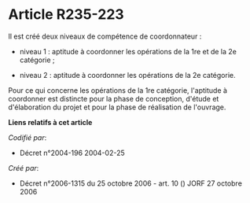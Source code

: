 # Article R235-223

Il est créé deux niveaux de compétence de coordonnateur :

- niveau 1 : aptitude à coordonner les opérations de la 1re et de la 2e catégorie ;

- niveau 2 : aptitude à coordonner les opérations de la 2e catégorie.

Pour ce qui concerne les opérations de la 1re catégorie, l'aptitude à coordonner est distincte pour la phase de conception,
d'étude et d'élaboration du projet et pour la phase de réalisation de l'ouvrage.

**Liens relatifs à cet article**

_Codifié par_:

  - Décret n°2004-196 2004-02-25

_Créé par_:

  - Décret n°2006-1315 du 25 octobre 2006 - art. 10 () JORF 27 octobre 2006

